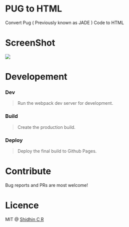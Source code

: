 # PUG to HTML 
Convert Pug ( Previously known as JADE ) Code to HTML

# ScreenShot

![](http://g.recordit.co/bWMerNbEhA.gif)

# Developement

### Dev
  > Run the webpack dev server for development.
### Build
  > Create the production build.
### Deploy
  > Deploy the final build to Github Pages.

# Contribute

Bug reports and PRs are most welcome!

# Licence
MIT @ [Shidhin C R](https://twitter.com/shidhincr)
